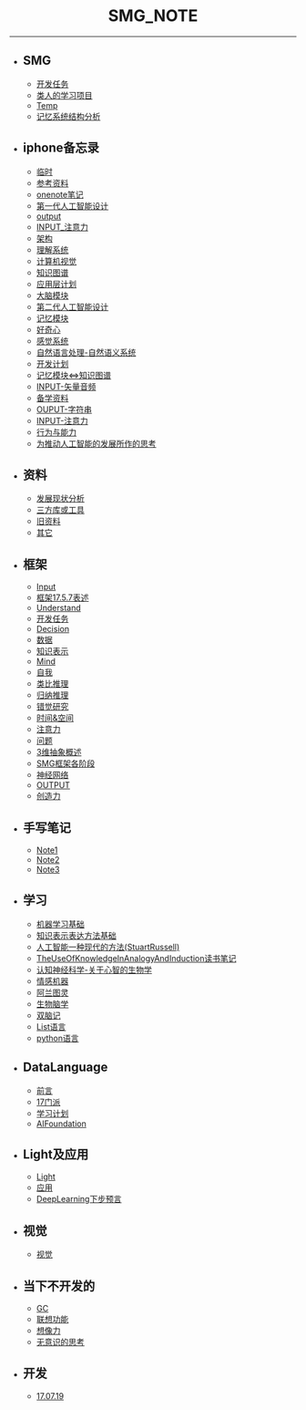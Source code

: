 #  <center>SMG_NOTE</center>
***

- ## SMG  

	* [开发任务](SMG/开发任务.md) 
	* [类人的学习项目](SMG/类人的学习项目.md)
	* [Temp](SMG/Temp.md)
	* [记忆系统结构分析](SMG/记忆系统结构分析.md)

- ## iphone备忘录

	* [临时](iphone备忘录/临时.md)
	* [参考资料](iphone备忘录/参考资料.md)
	* [onenote笔记](iphone备忘录/onenote笔记.md)
	* [第一代人工智能设计](iphone备忘录/第一代人工智能设计.md)
	* [output](iphone备忘录/output.md)
	* [INPUT_注意力](iphone备忘录/INPUT_注意力.md)
	* [架构](iphone备忘录/架构.md)
	* [理解系统](iphone备忘录/理解系统.md)
	* [计算机视觉](iphone备忘录/计算机视觉.md)
	* [知识图谱](iphone备忘录/知识图谱.md)
	* [应用层计划](iphone备忘录/应用层计划.md)
	* [大脑模块](iphone备忘录/大脑模块.md)
	* [第二代人工智能设计](iphone备忘录/第二代人工智能设计.md)
	* [记忆模块](iphone备忘录/记忆模块.md)
	* [好奇心](iphone备忘录/好奇心.md)
	* [感觉系统](iphone备忘录/感觉系统.md)
	* [自然语言处理-自然语义系统](iphone备忘录/自然语言处理-自然语义系统.md)
	* [开发计划](iphone备忘录/开发计划.md)
	* [记忆模块<=>知识图谱](iphone备忘录/记忆模块<=>知识图谱.md)
	* [INPUT-矢量音频](iphone备忘录/INPUT-矢量音频.md)
	* [备学资料](iphone备忘录/备学资料.md)
	* [OUPUT-字符串](iphone备忘录/OUPUT-字符串.md)
	* [INPUT-注意力](iphone备忘录/INPUT-注意力.md)
	* [行为与能力](iphone备忘录/行为与能力.md)
	* [为推动人工智能的发展所作的思考](iphone备忘录/为推动人工智能的发展所作的思考.md)
	
- ## 资料

	* [发展现状分析](资料/发展现状分析.md)
	* [三方库或工具](资料/三方库或工具.md)
	* [旧资料](资料/旧资料.md)
	* [其它](资料/其它.md)
	
- ## 框架

	* [Input](框架/Input.md)
	* [框架17.5.7表述](框架/框架17.5.7表述.md)
	* [Understand](框架/Understand.md)
	* [开发任务](框架/开发任务.md)
	* [Decision](框架/Decision.md)
	* [数据](框架/数据.md)
	* [知识表示](框架/知识表示.md)
	* [Mind](框架/Mind.md)
	* [自我](框架/自我.md)
	* [类比推理](框架/类比推理.md)
	* [归纳推理](框架/归纳推理.md)
	* [错觉研究](框架/错觉研究.md)
	* [时间&空间](框架/时间&空间.md)
	* [注意力](框架/注意力.md)
	* [问题](框架/问题.md)
	* [3维抽象概述](框架/3维抽象概述.md)
	* [SMG框架各阶段](框架/SMG框架各阶段.md)
	* [神经网络](框架/神经网络.md)
	* [OUTPUT](框架/OUTPUT.md)
	* [创造力](框架/创造力.md)

- ## 手写笔记

	* [Note1](手写笔记/Note1.md)
	* [Note2](手写笔记/Note2.md)
	* [Note3](手写笔记/Note3.md)

- ## 学习

	* [机器学习基础](学习/机器学习基础.md)
	* [知识表示表达方法基础](学习/知识表示表达方法基础.md)
	* [人工智能一种现代的方法(StuartRussell)](学习/人工智能一种现代的方法(StuartRussell).md)
	* [TheUseOfKnowledgeInAnalogyAndInduction读书笔记](学习/TheUseOfKnowledgeInAnalogyAndInduction读书笔记.md)
	* [认知神经科学-关于心智的生物学](学习/认知神经科学-关于心智的生物学.md)
	* [情感机器](学习/情感机器.md)
	* [阿兰图灵](学习/阿兰图灵.md)
	* [生物脑学](学习/生物脑学.md)
	* [双脑记](学习/双脑记.md)
	* [List语言](学习/List语言.md)
	* [python语言](学习/python语言.md)

- ## DataLanguage

	* [前言](DataLanguage/前言.md)
	* [17门派](DataLanguage/17门派.md)
	* [学习计划](DataLanguage/学习计划.md)
	* [AIFoundation](DataLanguage/AIFoundation.md)

- ## Light及应用

	* [Light](Light及应用/Light.md)
	* [应用](Light及应用/应用.md)
	* [DeepLearning下步预言](Light及应用/DeepLearning下步预言.md)

- ## 视觉

	* [视觉](视觉/视觉.md)

- ## 当下不开发的

	* [GC](当下不开发的/GC.md)
	* [联想功能](当下不开发的/联想功能.md)
	* [想像力](当下不开发的/想像力.md)
	* [无意识的思考](当下不开发的/无意识的思考.md)

- ## 开发

	* [17.07.19](开发/17.07.19.md)
